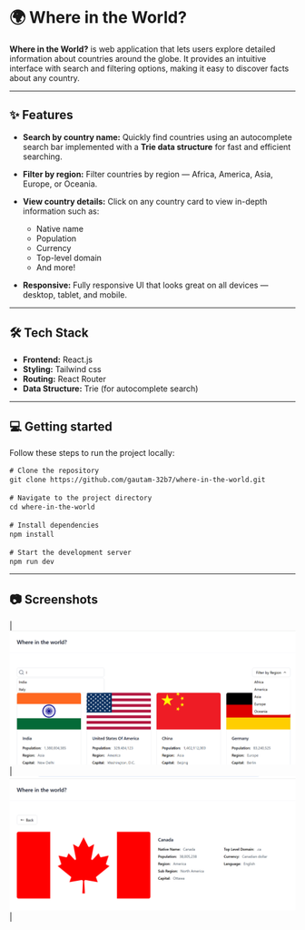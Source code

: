 # 🌍 Where in the World?

**Where in the World?** is web application that lets users explore detailed information about countries around the globe. It provides an intuitive interface with search and filtering options, making it easy to discover facts about any country.

---

## ✨ Features
- **Search by country name:** Quickly find countries using an autocomplete search bar implemented with a **Trie data structure** for fast and efficient searching.

- **Filter by region:** Filter countries by region — Africa, America, Asia, Europe, or Oceania.

- **View country details:** Click on any country card to view in-depth information such as:
    - Native name
    - Population
    - Currency
    - Top-level domain
    - And more!

- **Responsive:** Fully responsive UI that looks great on all devices — desktop, tablet, and mobile.

---

## 🛠️ Tech Stack
- **Frontend:** React.js
- **Styling:** Tailwind css
- **Routing:** React Router
- **Data Structure:** Trie (for autocomplete search)

---

## 💻 Getting started
Follow these steps to run the project locally:

```
# Clone the repository
git clone https://github.com/gautam-32b7/where-in-the-world.git

# Navigate to the project directory
cd where-in-the-world

# Install dependencies
npm install

# Start the development server
npm run dev
```

--- 

## 📷 Screenshots
| ![screenshot_1](public/screenshots/screenshot_1.png)| ![screenshot_2](public/screenshots/screenshot_2.png) |